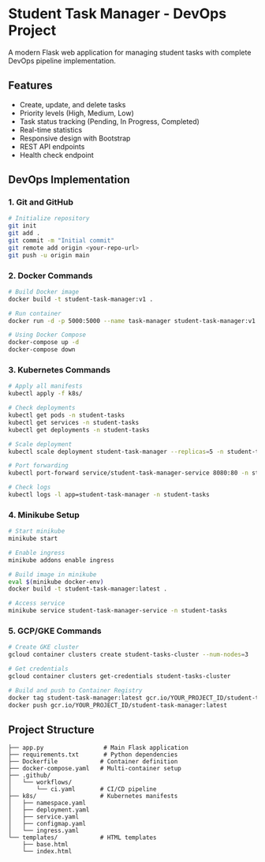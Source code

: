 # Student Task Manager - DevOps Project

A modern Flask web application for managing student tasks with complete DevOps pipeline implementation.

## Features
- Create, update, and delete tasks
- Priority levels (High, Medium, Low)
- Task status tracking (Pending, In Progress, Completed)
- Real-time statistics
- Responsive design with Bootstrap
- REST API endpoints
- Health check endpoint

## DevOps Implementation

### 1. Git and GitHub
```bash
# Initialize repository
git init
git add .
git commit -m "Initial commit"
git remote add origin <your-repo-url>
git push -u origin main
```

### 2. Docker Commands
```bash
# Build Docker image
docker build -t student-task-manager:v1 .

# Run container
docker run -d -p 5000:5000 --name task-manager student-task-manager:v1

# Using Docker Compose
docker-compose up -d
docker-compose down
```

### 3. Kubernetes Commands
```bash
# Apply all manifests
kubectl apply -f k8s/

# Check deployments
kubectl get pods -n student-tasks
kubectl get services -n student-tasks
kubectl get deployments -n student-tasks

# Scale deployment
kubectl scale deployment student-task-manager --replicas=5 -n student-tasks

# Port forwarding
kubectl port-forward service/student-task-manager-service 8080:80 -n student-tasks

# Check logs
kubectl logs -l app=student-task-manager -n student-tasks
```

### 4. Minikube Setup
```bash
# Start minikube
minikube start

# Enable ingress
minikube addons enable ingress

# Build image in minikube
eval $(minikube docker-env)
docker build -t student-task-manager:latest .

# Access service
minikube service student-task-manager-service -n student-tasks
```

### 5. GCP/GKE Commands
```bash
# Create GKE cluster
gcloud container clusters create student-tasks-cluster --num-nodes=3

# Get credentials
gcloud container clusters get-credentials student-tasks-cluster

# Build and push to Container Registry
docker tag student-task-manager:latest gcr.io/YOUR_PROJECT_ID/student-task-manager:latest
docker push gcr.io/YOUR_PROJECT_ID/student-task-manager:latest
```

## Project Structure
```
├── app.py                 # Main Flask application
├── requirements.txt       # Python dependencies
├── Dockerfile            # Container definition
├── docker-compose.yaml   # Multi-container setup
├── .github/
│   └── workflows/
│       └── ci.yaml       # CI/CD pipeline
├── k8s/                  # Kubernetes manifests
│   ├── namespace.yaml
│   ├── deployment.yaml
│   ├── service.yaml
│   ├── configmap.yaml
│   └── ingress.yaml
└── templates/            # HTML templates
    ├── base.html
    └── index.html
```